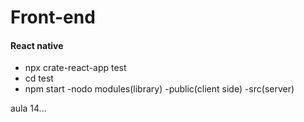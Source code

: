 # Front-end
#### React native
- npx crate-react-app test
- cd test
- npm start
  -nodo modules(library)
  -public(client side)
  -src(server)
 
 aula 14...
